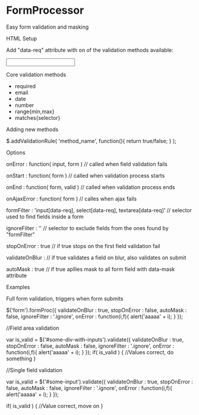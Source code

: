 FormProcessor
=============

Easy form validation and masking


HTML Setup

Add "data-req" attribute with on of the validation methods available:

<input type="text" name="my_field" data-req="required">


Core validation methods

- required
- email
- date
- number
- range{min,max}
- matches{selector}


Adding new methods

$.addValidationRule( 'method_name', function(){
  return true/false;
} );


Options

onError : function( input, form ) // called when field validation fails

onStart : function( form ) // called when validation process starts

onEnd : function( form, valid ) // called when validation process ends

onAjaxError : function( form ) // calles when ajax fails

formFilter : 'input[data-req], select[data-req], textarea[data-req]' // selector used to find fields inside a form

ignoreFilter : '' // selector to exclude fields from the ones found by "formFilter"

stopOnError : true // if true stops on the first field validation fail

validateOnBlur : // if true validates a field on blur, also validates on submit

autoMask : true // if true apllies mask to all form field with data-mask attribute



Examples

Full form validation, triggers when form submits

$('form').formProc({
  validateOnBlur : true,
  stopOnError : false,
  autoMask : false,
  ignoreFilter : '.ignore',
  onError : function(i,f){ alert('aaaaa' + i); }
});


//Field area validation

var is_valid = $('#some-div-with-inputs').validate({
                  validateOnBlur : true,
                  stopOnError : false,
                  autoMask : false,
                  ignoreFilter : '.ignore',
                  onError : function(i,f){ alert('aaaaa' + i); }
                });
if( is_valid ) {
  //Values correct, do something
}

//Single field validation

var is_valid = $('#some-input').validate({
                  validateOnBlur : true,
                  stopOnError : false,
                  autoMask : false,
                  ignoreFilter : '.ignore',
                  onError : function(i,f){ alert('aaaaa' + i); }
                });

if( is_valid ) {
  //Value correct, move on
}

